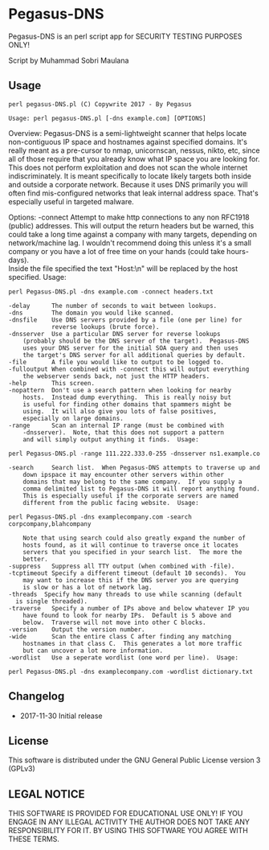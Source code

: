 # Pegasus-DNS

Pegasus-DNS is an perl script app for SECURITY TESTING PURPOSES ONLY!

Script by Muhammad Sobri Maulana

## Usage

    perl pegasus-DNS.pl (C) Copywrite 2017 - By Pegasus

	Usage: perl pegasus-DNS.pl [-dns example.com] [OPTIONS]

Overview:
	Pegasus-DNS is a semi-lightweight scanner that helps locate non-contiguous
	IP space and hostnames against specified domains.  It's really meant
	as a pre-cursor to nmap, unicornscan, nessus, nikto, etc, since all 
	of those require that you already know what IP space you are looking 
	for.  This does not perform exploitation and does not scan the whole 
	internet indiscriminately.  It is meant specifically to locate likely 
	targets both inside and outside a corporate network.  Because it uses 
	DNS primarily you will often find mis-configured networks that leak 
	internal address space. That's especially useful in targeted malware.

Options:
	-connect	Attempt to make http connections to any non RFC1918
		(public) addresses.  This will output the return headers but
		be warned, this could take a long time against a company with
		many targets, depending on network/machine lag.  I wouldn't
		recommend doing this unless it's a small company or you have a
		lot of free time on your hands (could take hours-days).  
		Inside the file specified the text "Host:\\n" will be replaced
		by the host specified. Usage:

	perl Pegasus-DNS.pl -dns example.com -connect headers.txt

	-delay		The number of seconds to wait between lookups.
	-dns		The domain you would like scanned.
	-dnsfile  	Use DNS servers provided by a file (one per line) for
                reverse lookups (brute force).
	-dnsserver	Use a particular DNS server for reverse lookups 
		(probably should be the DNS server of the target).  Pegasus-DNS
		uses your DNS server for the initial SOA query and then uses
		the target's DNS server for all additional queries by default.
	-file		A file you would like to output to be logged to.
	-fulloutput	When combined with -connect this will output everything
		the webserver sends back, not just the HTTP headers.
	-help		This screen.
	-nopattern	Don't use a search pattern when looking for nearby
		hosts.  Instead dump everything.  This is really noisy but
		is useful for finding other domains that spammers might be
		using.  It will also give you lots of false positives, 
		especially on large domains.
	-range		Scan an internal IP range (must be combined with 
		-dnsserver).  Note, that this does not support a pattern
		and will simply output anything it finds.  Usage:

	perl Pegasus-DNS.pl -range 111.222.333.0-255 -dnsserver ns1.example.co

	-search		Search list.  When Pegasus-DNS attempts to traverse up and
		down ipspace it may encounter other servers within other
		domains that may belong to the same company.  If you supply a 
		comma delimited list to Pegasus-DNS it will report anything found.
		This is especially useful if the corporate servers are named
		different from the public facing website.  Usage:

	perl Pegasus-DNS.pl -dns examplecompany.com -search corpcompany,blahcompany 

		Note that using search could also greatly expand the number of
		hosts found, as it will continue to traverse once it locates
		servers that you specified in your search list.  The more the
		better.
	-suppress	Suppress all TTY output (when combined with -file).
	-tcptimeout	Specify a different timeout (default 10 seconds).  You
		may want to increase this if the DNS server you are querying
		is slow or has a lot of network lag.
	-threads  Specify how many threads to use while scanning (default
	  is single threaded).
	-traverse	Specify a number of IPs above and below whatever IP you
		have found to look for nearby IPs.  Default is 5 above and 
		below.  Traverse will not move into other C blocks.
	-version	Output the version number.
	-wide		Scan the entire class C after finding any matching
		hostnames in that class C.  This generates a lot more traffic
		but can uncover a lot more information.
	-wordlist	Use a seperate wordlist (one word per line).  Usage:

	perl Pegasus-DNS.pl -dns examplecompany.com -wordlist dictionary.txt

## Changelog
* 2017-11-30  Initial release



## License
This software is distributed under the GNU General Public License version 3 (GPLv3)

## LEGAL NOTICE
THIS SOFTWARE IS PROVIDED FOR EDUCATIONAL USE ONLY! IF YOU ENGAGE IN ANY ILLEGAL ACTIVITY THE AUTHOR DOES NOT TAKE ANY RESPONSIBILITY FOR IT. BY USING THIS SOFTWARE YOU AGREE WITH THESE TERMS.
